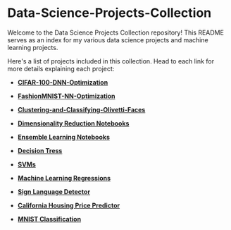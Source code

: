 # Data-Science-Projects-Collection

Welcome to the Data Science Projects Collection repository! This README serves as an index for my various data science projects and machine learning projects.

Here's a list of projects included in this collection. Head to each link for more details explaining each project:

* **[CIFAR-100-DNN-Optimization](https://github.com/Zane-dev16/CIFAR-100-DNN-Optimization)**

* **[FashionMNIST-NN-Optimization](https://github.com/Zane-dev16/FashionMNIST-NN-Optimization)**

* **[Clustering-and-Classifying-Olivetti-Faces](https://github.com/Zane-dev16/Clustering-and-Classifying-Olivetti-Faces)**

* **[Dimensionality Reduction Notebooks](https://github.com/Zane-dev16/Dimensionality-Reduction-Notebooks)**

* **[Ensemble Learning Notebooks](https://github.com/Zane-dev16/Ensemble-Learning-Notebooks)**

* **[Decision Tress](https://github.com/Zane-dev16/Decision-Trees)**

* **[SVMs](https://github.com/Zane-dev16/Support-Vector-Machines)**

* **[Machine Learning Regressions](https://github.com/Zane-dev16/ML-Regression-Notebooks)**

* **[Sign Language Detector](https://github.com/Zane-dev16/Sign-Language-Detector)**

* **[California Housing Price Predictor](https://github.com/Zane-dev16/California-Housing-ML)**

* **[MNIST Classification](https://github.com/Zane-dev16/Classifying-the-MNIST)**


